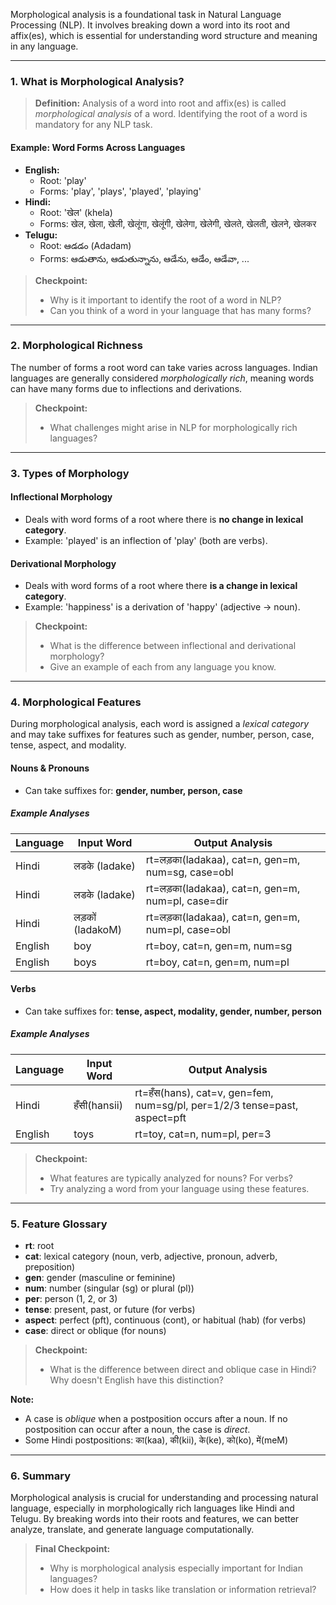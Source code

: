 Morphological analysis is a foundational task in Natural Language Processing (NLP). It involves breaking down a word into its root and affix(es), which is essential for understanding word structure and meaning in any language.

---

### 1. What is Morphological Analysis?

> **Definition:**
> Analysis of a word into root and affix(es) is called _morphological analysis_ of a word. Identifying the root of a word is mandatory for any NLP task.

#### Example: Word Forms Across Languages

- **English:**
  - Root: 'play'
  - Forms: 'play', 'plays', 'played', 'playing'
- **Hindi:**
  - Root: 'खेल' (khela)
  - Forms: खेल, खेला, खेली, खेलूंगा, खेलूंगी, खेलेगा, खेलेगी, खेलते, खेलती, खेलने, खेलकर
- **Telugu:**
  - Root: ఆడడం (Adadam)
  - Forms: ఆడుతాను, ఆడుతున్నాను, ఆడేను, ఆడేం, ఆడేవా, ...

> **Checkpoint:**
>
> - Why is it important to identify the root of a word in NLP?
> - Can you think of a word in your language that has many forms?

---

### 2. Morphological Richness

The number of forms a root word can take varies across languages. Indian languages are generally considered _morphologically rich_, meaning words can have many forms due to inflections and derivations.

> **Checkpoint:**
>
> - What challenges might arise in NLP for morphologically rich languages?

---

### 3. Types of Morphology

#### **Inflectional Morphology**

- Deals with word forms of a root where there is **no change in lexical category**.
- Example: 'played' is an inflection of 'play' (both are verbs).

#### **Derivational Morphology**

- Deals with word forms of a root where there **is a change in lexical category**.
- Example: 'happiness' is a derivation of 'happy' (adjective → noun).

> **Checkpoint:**
>
> - What is the difference between inflectional and derivational morphology?
> - Give an example of each from any language you know.

---

### 4. Morphological Features

During morphological analysis, each word is assigned a _lexical category_ and may take suffixes for features such as gender, number, person, case, tense, aspect, and modality.

#### **Nouns & Pronouns**

- Can take suffixes for: **gender, number, person, case**

##### Example Analyses

| Language | Input Word       | Output Analysis                                   |
| -------- | ---------------- | ------------------------------------------------- |
| Hindi    | लडके (ladake)    | rt=लड़का(ladakaa), cat=n, gen=m, num=sg, case=obl |
| Hindi    | लडके (ladake)    | rt=लड़का(ladakaa), cat=n, gen=m, num=pl, case=dir |
| Hindi    | लड़कों (ladakoM) | rt=लड़का(ladakaa), cat=n, gen=m, num=pl, case=obl |
| English  | boy              | rt=boy, cat=n, gen=m, num=sg                      |
| English  | boys             | rt=boy, cat=n, gen=m, num=pl                      |

#### **Verbs**

- Can take suffixes for: **tense, aspect, modality, gender, number, person**

##### Example Analyses

| Language | Input Word   | Output Analysis                                                           |
| -------- | ------------ | ------------------------------------------------------------------------- |
| Hindi    | हँसी(hansii) | rt=हँस(hans), cat=v, gen=fem, num=sg/pl, per=1/2/3 tense=past, aspect=pft |
| English  | toys         | rt=toy, cat=n, num=pl, per=3                                              |

> **Checkpoint:**
>
> - What features are typically analyzed for nouns? For verbs?
> - Try analyzing a word from your language using these features.

---

### 5. Feature Glossary

- **rt**: root
- **cat**: lexical category (noun, verb, adjective, pronoun, adverb, preposition)
- **gen**: gender (masculine or feminine)
- **num**: number (singular (sg) or plural (pl))
- **per**: person (1, 2, or 3)
- **tense**: present, past, or future (for verbs)
- **aspect**: perfect (pft), continuous (cont), or habitual (hab) (for verbs)
- **case**: direct or oblique (for nouns)

> **Checkpoint:**
>
> - What is the difference between direct and oblique case in Hindi? Why doesn't English have this distinction?

**Note:**

- A case is _oblique_ when a postposition occurs after a noun. If no postposition can occur after a noun, the case is _direct_.
- Some Hindi postpositions: का(kaa), की(kii), के(ke), को(ko), में(meM)

---

### 6. Summary

Morphological analysis is crucial for understanding and processing natural language, especially in morphologically rich languages like Hindi and Telugu. By breaking words into their roots and features, we can better analyze, translate, and generate language computationally.

> **Final Checkpoint:**
>
> - Why is morphological analysis especially important for Indian languages?
> - How does it help in tasks like translation or information retrieval?
